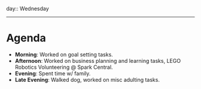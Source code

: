 day:: Wednesday

---

# Agenda

- **Morning**: Worked on goal setting tasks.
- **Afternoon**: Worked on business planning and learning tasks, LEGO Robotics Volunteering @ Spark Central.
- **Evening**: Spent time w/ family.
- **Late Evening**: Walked dog, worked on misc adulting tasks.
